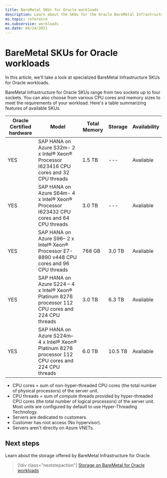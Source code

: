 ```yaml
---
title: BareMetal SKUs for Oracle workloads
description: Learn about the SKUs for the Oracle BareMetal Infrastructure workloads.
ms.topic: reference
ms.subservice: workloads
ms.date: 04/14/2021
---
```


# BareMetal SKUs for Oracle workloads

In this article, we'll take a look at specialized BareMetal Infrastructure SKUs for Oracle workloads.

BareMetal Infrastructure for Oracle SKUs range from two sockets up to four sockets. You can also choose from various CPU cores and memory sizes to meet the requirements of your workload. Here's a table summarizing features of available SKUs.
 
| **Oracle Certified**  **hardware** | **Model** | **Total Memory** | **Storage** | **Availability** |
| --- | --- | --- | --- | --- |
| YES | SAP HANA on Azure S32m- 2 x Intel® Xeon® Processor I623416 CPU cores and 32 CPU threads | 1.5 TB | --- | Available |
| YES | SAP HANA on Azure S64m- 4 x Intel® Xeon® Processor I623432 CPU cores and 64 CPU threads | 3.0 TB | --- | Available |
| YES | SAP HANA on Azure S96– 2 x Intel® Xeon® Processor E7-8890 v448 CPU cores and 96 CPU threads | 768 GB | 3.0 TB | Available |
| YES | SAP HANA on Azure S224 – 4 x Intel® Xeon® Platinum 8276 processor 112 CPU cores and 224 CPU threads | 3.0 TB | 6.3 TB | Available |
| YES | SAP HANA on Azure S224m– 4 x Intel® Xeon® Platinum 8276 processor 112 CPU cores and 224 CPU threads | 6.0 TB | 10.5 TB | Available |

- CPU cores = sum of non-hyper-threaded CPU cores (the total number of physical processors) of the server unit. 
- CPU threads = sum of compute threads provided by hyper-threaded CPU cores (the total number of logical processors) of the server unit. Most units are configured by default to use Hyper-Threading Technology.
- Servers are dedicated to customers.
- Customer has root access (No hypervisor).
- Servers aren't directly on Azure VNETs.

## Next steps

Learn about the storage offered by BareMetal Infrastructure for Oracle.

> [!div class="nextstepaction"]
> [Storage on BareMetal for Oracle workloads](oracle-baremetal-storage.md)
